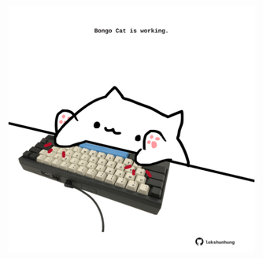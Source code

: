 <!-- built at 01/03/2024, 09:00:46 UTC -->
<p align="center">
  <img width="500" height="500" src="./ReadmeImage.svg">
</p>
